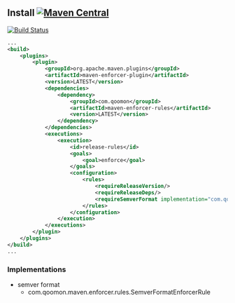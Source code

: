 ## Install [![Maven Central](https://img.shields.io/maven-central/v/com.qoomon/maven-enforcer-rules.svg)](http://search.maven.org/#search%7Cga%7C1%7Cg%3A%22com.qoomon%22%20AND%20a%3A%22maven-enforcer-rules%22)
[![Build Status](https://travis-ci.com/qoomon/maven-enforcer-rules.svg?branch=master)](https://travis-ci.com/qoomon/maven-enforcer-rules)
            
```xml
...
<build>
    <plugins>
        <plugin>
            <groupId>org.apache.maven.plugins</groupId>
            <artifactId>maven-enforcer-plugin</artifactId>
            <version>LATEST</version>
            <dependencies>
                <dependency>
                    <groupId>com.qoomon</groupId>
                    <artifactId>maven-enforcer-rules</artifactId>
                    <version>LATEST</version>
                </dependency>
            </dependencies>
            <executions>
                <execution>
                    <id>release-rules</id>
                    <goals>
                        <goal>enforce</goal>
                    </goals>
                    <configuration>
                        <rules>
                            <requireReleaseVersion/>
                            <requireReleaseDeps/>
                            <requireSemverFormat implementation="com.qoomon.maven.enforcer.rules.SemverFormatEnforcerRule">
                        </rules>
                    </configuration>
                </execution>
            </executions>
        </plugin>
    </plugins>
</build>
...
```
### Implementations
* semver format
  * com.qoomon.maven.enforcer.rules.SemverFormatEnforcerRule
